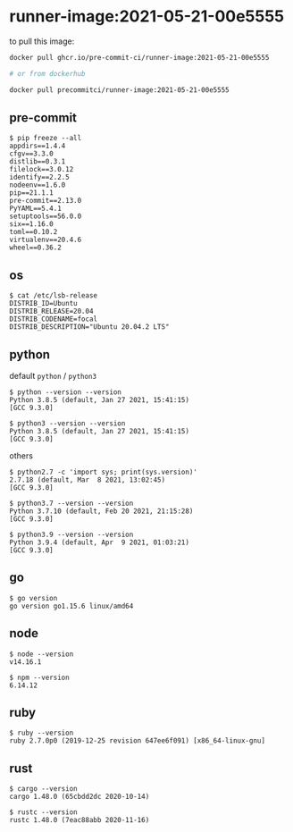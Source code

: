 runner-image:2021-05-21-00e5555
===============================

to pull this image:

```bash
docker pull ghcr.io/pre-commit-ci/runner-image:2021-05-21-00e5555

# or from dockerhub

docker pull precommitci/runner-image:2021-05-21-00e5555
```

## pre-commit

```console
$ pip freeze --all
appdirs==1.4.4
cfgv==3.3.0
distlib==0.3.1
filelock==3.0.12
identify==2.2.5
nodeenv==1.6.0
pip==21.1.1
pre-commit==2.13.0
PyYAML==5.4.1
setuptools==56.0.0
six==1.16.0
toml==0.10.2
virtualenv==20.4.6
wheel==0.36.2
```

## os

```console
$ cat /etc/lsb-release
DISTRIB_ID=Ubuntu
DISTRIB_RELEASE=20.04
DISTRIB_CODENAME=focal
DISTRIB_DESCRIPTION="Ubuntu 20.04.2 LTS"
```

## python

default `python` / `python3`

```console
$ python --version --version
Python 3.8.5 (default, Jan 27 2021, 15:41:15)
[GCC 9.3.0]

$ python3 --version --version
Python 3.8.5 (default, Jan 27 2021, 15:41:15)
[GCC 9.3.0]
```

others

```console
$ python2.7 -c 'import sys; print(sys.version)'
2.7.18 (default, Mar  8 2021, 13:02:45)
[GCC 9.3.0]

$ python3.7 --version --version
Python 3.7.10 (default, Feb 20 2021, 21:15:28)
[GCC 9.3.0]

$ python3.9 --version --version
Python 3.9.4 (default, Apr  9 2021, 01:03:21)
[GCC 9.3.0]
```

## go

```console
$ go version
go version go1.15.6 linux/amd64
```

## node

```console
$ node --version
v14.16.1

$ npm --version
6.14.12
```

## ruby

```console
$ ruby --version
ruby 2.7.0p0 (2019-12-25 revision 647ee6f091) [x86_64-linux-gnu]
```

## rust

```console
$ cargo --version
cargo 1.48.0 (65cbdd2dc 2020-10-14)

$ rustc --version
rustc 1.48.0 (7eac88abb 2020-11-16)
```
